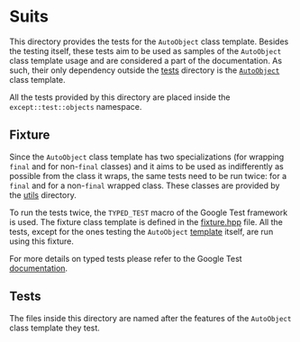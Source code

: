 # Suits

This directory provides the tests for the `AutoObject` class template. Besides
the testing itself, these tests aim to be used as samples of the `AutoObject`
class template usage and are considered a part of the documentation. As such,
their only dependency outside the [tests](..) directory is
the [`AutoObject`](../../auto.hpp) class template.

All the tests provided by this directory are placed inside
the `except::test::objects` namespace.

## Fixture

Since the `AutoObject` class template has two specializations (for wrapping 
`final` and for non-`final` classes) and it aims to be used as indifferently
as possible from the class it wraps, the same tests need to be run twice:
for a `final` and for a non-`final` wrapped class. These classes are provided 
by the [utils](../utils) directory.

To run the tests twice, the `TYPED_TEST` macro of the Google Test framework 
is used. The fixture class template is defined in the [fixture.hpp](fixture.hpp)
file. All the tests, except for the ones testing the `AutoObject`
[template](templates.cpp) itself, are run using this fixture.

For more details on typed tests please refer to the Google Test
[documentation](https://clck.ru/34N5Dt).

## Tests

The files inside this directory are named after the features of the `AutoObject`
class template they test.

